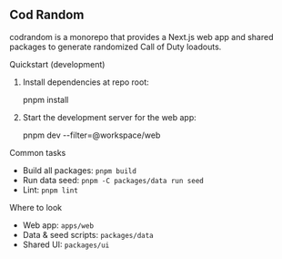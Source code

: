 ## Cod Random

codrandom is a monorepo that provides a Next.js web app and shared packages to generate randomized Call of Duty loadouts.


Quickstart (development)

1. Install dependencies at repo root:

	pnpm install

2. Start the development server for the web app:

	pnpm dev --filter=@workspace/web

Common tasks

- Build all packages: `pnpm build`
- Run data seed: `pnpm -C packages/data run seed`
- Lint: `pnpm lint`

Where to look
- Web app: `apps/web`
- Data & seed scripts: `packages/data`
- Shared UI: `packages/ui`

```
